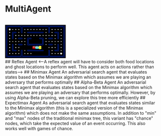 # MultiAgent
</br>
<img src="multiagent/imgs/pacman_multi_agent.png" alt="MA" width="200px"/>
</br>
## Reflex Agent
<--A reflex agent will have to consider both food locations and ghost locations
to perform well. This agent acts on actions rather than states-->
## Minimax Agent
An adversarial search agent that evaluates states based on the Minimax algorithm
which assumes we are playing an adversary that performs optimally
## Alpha-Beta Agent
An adversarial search agent that evaluates states based on the Minimax algorithm
which assumes we are playing an adversary that performs optimally. However, by
using Alpha-Beta pruning, we can explore this tree more efficiently
## Expectimax Agent
As adversarial search agent that evaluates states similar to the Minimax
algorithm (this is a specialized version of the Minimax algorithm) which does
not make the same assumptions. In addition to "min" and "max" nodes of the
traditional minimax tree, this variant has "chance" nodes, which take the
expected value of an event occurring. This also works well with games of chance.
